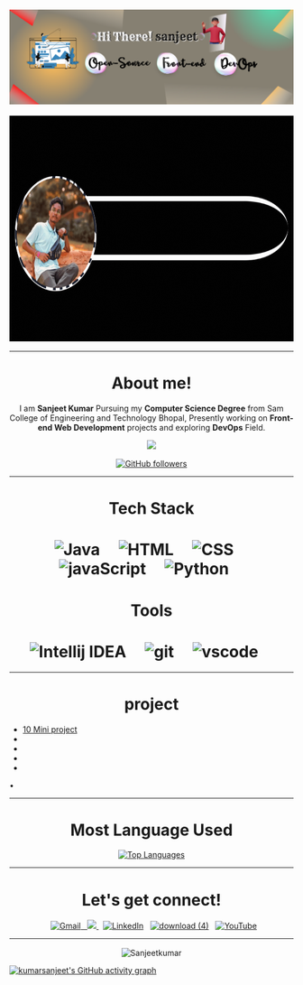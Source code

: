 <h3><p align="center"> <img src="https://github.com/Kumarsanjeet1/Kumarsanjeet1/blob/main/banner.png" alt="SanjeetKumar" /> </p></h3>

<img src="profile1.gif" alt="profile_photo_&_name" style="width:1500px;height:400px">


<hr>

<div align="center">

#  About me!

<p>I am <b>Sanjeet Kumar</B> Pursuing my <b>Computer Science Degree</b> from Sam College of Engineering and Technology Bhopal, Presently working on <b>Front-end Web Development</b> projects and exploring <b>DevOps</b> Field.  </p>


<a href="https://www.twitter.com/Krsanjeets" target="_blank" rel="noreferrer"><img
src="https://img.shields.io/twitter/follow/Krsanjeets?logo=twitter&style=for-the-badge&color=0891b2&labelColor=1c1917"
/></a>


[![GitHub followers](https://img.shields.io/github/followers/kumarsanjeet1.svg?style=social&label=Follow)](https://github.com/kumarsanjeet1?tab=followers)

</div>


 <hr>  

   

<div align="center">
   
   # Tech Stack
</div>

<h1 align ="center" >
<img alt =" Java" src = "https://img.shields.io/badge/java-%23ED8B00.svg?&style=for-the-badge&logo=java&logoColor=white"/> &nbsp; &nbsp;
<img alt =" HTML" src = "https://img.shields.io/badge/html5-%23E34F26.svg?&style=for-the-badge&logo=html5&logoColor=white"/>   &nbsp; &nbsp;
<img alt =" CSS" src = "https://img.shields.io/badge/css3-%231572B6.svg?&style=for-the-badge&logo=css3&logoColor=white" />   &nbsp; &nbsp;
<img alt =" javaScript" src = "https://img.shields.io/badge/javascript-%23323330.svg?&style=for-the-badge&logo=javascript&logoColor=%23F7DF1E"/>   &nbsp; &nbsp;
<img alt =" Python" src = "https://img.shields.io/badge/python-%2314354C.svg?style=for-the-badge&logo=python&logoColor=white"/>   &nbsp; &nbsp;

</h1>

<div align="center">
   
   # Tools
</div>

<h1 align ="center" >
<img alt =" Intellij IDEA" src = "https://img.shields.io/badge/IntelliJIDEA-000000.svg?style=for-the-badge&logo=intellij-idea&logoColor=white"/>   &nbsp; &nbsp;
<img alt =" git" src = "https://img.shields.io/badge/Git-F05032?style=for-the-badge&logo=git&logoColor=white" />   &nbsp; &nbsp;
<img alt =" vscode" src = "https://img.shields.io/badge/Visual_Studio_Code-0078D4?style=for-the-badge&logo=visual%20studio%20code&logoColor=white"/>   &nbsp; &nbsp;

</h1>

<hr>

<div align="center">


   
# project

</div>

* [10 Mini project](https://github.com/Kumarsanjeet1/10_Mini_project)
*
*
*
*
•
   
   
   
   
<div align="center">
   
<hr>

# Most Language Used  
   
<a href="https://github.com/kumarsanjeet1" align="left"><img src="https://github-readme-stats.vercel.app/api/top-langs/?username=kumarsanjeet1&langs_count=10&title_color=0891b2&text_color=ffffff&icon_color=0891b2&bg_color=1c1917&hide_border=true&locale=en&custom_title=Top%20%Languages" alt="Top Languages" /></a>
   
<hr>
</div>






<div align="center">

# Let's get connect!
 &nbsp; <a href="mailto:1sanjeetkumar13@gmail.com"><img  alt="Gmail" src="https://img.shields.io/badge/Gmail-D14836?style=for-the-badge&logo=gmail&logoColor=white" />
 &nbsp; <a href="https://twitter.com/Krsanjeets"> <img src="https://img.shields.io/badge/twitter-%2300acee.svg?&style=for-the-badge&logo=twitter&logoColor=white&alt=twitter" /> </a>
 &nbsp; <a href="https://www.linkedin.com/in/sanjeet-kumar-86a418203" target="_blank"> <img alt="LinkedIn" src="https://img.shields.io/badge/linkedin%20-%230077B5.svg?&style=for-the-badge&logo=linkedin&logoColor=white" /></a>
 &nbsp; <a href="https://www.instagram.com/krsanjeets/" target="_blank">![download (4)](https://user-images.githubusercontent.com/89514486/188952790-dad06e1d-c283-406e-b6c0-72dd4f2e19ae.png)</a>
 &nbsp;  <a href="https://www.youtube.com/channel/UCdScIJIGSBjckyLeONw6_EA" target="_blank"> <img alt="YouTube" src="https://img.shields.io/badge/Youtube-%23FF0000.svg?style=for-the-badge&logo=YouTube&logoColor=white" /></a>

</div>




<hr>








</tr>





<div align="center">
<p><img align="center" src="https://github-readme-streak-stats.herokuapp.com/?user=kumarsanjeet1&theme=dark" alt="Sanjeetkumar" /></p>

</div>



[![kumarsanjeet's GitHub activity graph](https://activity-graph.herokuapp.com/graph?username=kumarsanjeet1&theme=xcode)](https://git.io/kumarsanjeet1)








